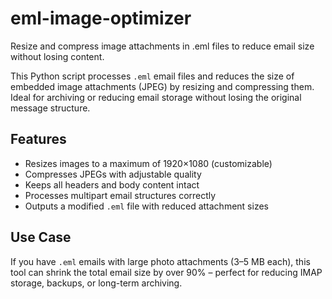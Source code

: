 # eml-image-optimizer
Resize and compress image attachments in .eml files to reduce email size without losing content.

This Python script processes `.eml` email files and reduces the size of embedded image attachments (JPEG) by resizing and compressing them. Ideal for archiving or reducing email storage without losing the original message structure.

## Features

- Resizes images to a maximum of 1920×1080 (customizable)
- Compresses JPEGs with adjustable quality
- Keeps all headers and body content intact
- Processes multipart email structures correctly
- Outputs a modified `.eml` file with reduced attachment sizes

## Use Case

If you have `.eml` emails with large photo attachments (3–5 MB each), this tool can shrink the total email size by over 90% – perfect for reducing IMAP storage, backups, or long-term archiving.
